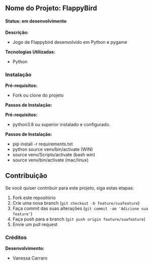 ## Nome do Projeto: FlappyBird

#### Status: em desenvolvimento

**Descrição:**

- Jogo de Flappybird desenvolvido em Python e pygame

**Tecnologias Utilizadas:**

- Python

### Instalação

**Pré-requisitos:**

- Fork ou clone do projeto

**Passos de Instalação:**

**Pré-requisitos:**

- python3.8 ou superior instalado e configurado.

**Passos de Instalação:**

- pip install -r requirements.txt
- python source venv/bin/activate (WIN)
- source venv/Scripts/activate (bash win)
- source venv/bin/activate (mac/linux)

## Contribuição

Se você quiser contribuir para este projeto, siga estas etapas:

1. Fork este repositório
2. Crie uma nova branch (`git checkout -b feature/suafeature`)
3. Faça commit das suas alterações (`git commit -am 'Adicione sua feature'`)
4. Faça push para a branch (`git push origin feature/suafeature`)
5. Envie um pull request

### Créditos

**Desenvolvimento:**

- Vanessa Carraro
